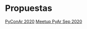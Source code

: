 Propuestas
==========

[PyConAr 2020](./pyconar2020.md)
[Meetup PyAr Sep 2020](./pyarmeetup2020_sept.md)
